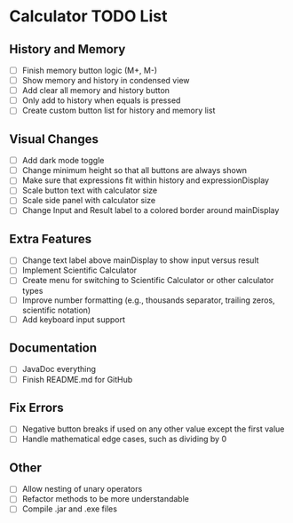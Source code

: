 # Calculator TODO List

## History and Memory

- [ ] Finish memory button logic (M+, M-)
- [ ] Show memory and history in condensed view
- [ ] Add clear all memory and history button
- [ ] Only add to history when equals is pressed
- [ ] Create custom button list for history and memory list

## Visual Changes

- [ ] Add dark mode toggle
- [ ] Change minimum height so that all buttons are always shown
- [ ] Make sure that expressions fit within history and expressionDisplay
- [ ] Scale button text with calculator size
- [ ] Scale side panel with calculator size
- [ ] Change Input and Result label to a colored border around mainDisplay

## Extra Features

- [ ] Change text label above mainDisplay to show input versus result
- [ ] Implement Scientific Calculator
- [ ] Create menu for switching to Scientific Calculator or other calculator types
- [ ] Improve number formatting (e.g., thousands separator, trailing zeros, scientific notation)
- [ ] Add keyboard input support

## Documentation

- [ ] JavaDoc everything
- [ ] Finish README.md for GitHub

## Fix Errors

- [ ] Negative button breaks if used on any other value except the first value
- [ ] Handle mathematical edge cases, such as dividing by 0

## Other

- [ ] Allow nesting of unary operators
- [ ] Refactor methods to be more understandable
- [ ] Compile .jar and .exe files
